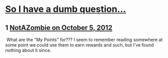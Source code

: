 # [So I have a dumb question…](https://community.fantasyflightgames.com/topic/72262-so-i-have-a-dumb-question%E2%80%A6/)

## 1 [NotAZombie on October 5, 2012](https://community.fantasyflightgames.com/topic/72262-so-i-have-a-dumb-question%E2%80%A6/?do=findComment&comment=705285)

 What are the "My Points" for??? I seem to remember reading somewhere at some point we could use them to earn rewards and such, but I've found nothing about it since.

